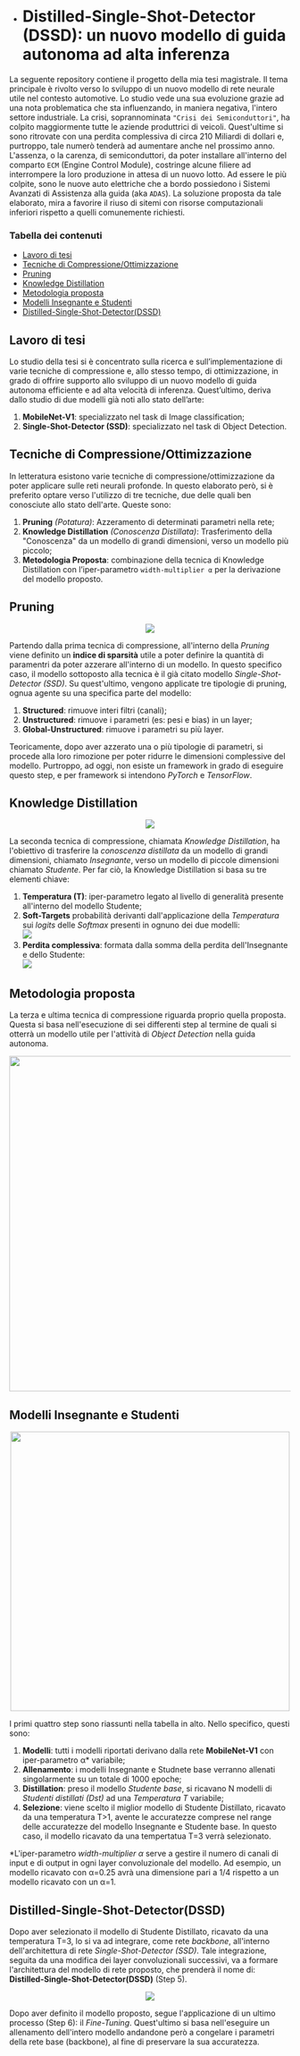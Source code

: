 * # Distilled-Single-Shot-Detector (DSSD): un nuovo modello di guida autonoma ad alta inferenza
La seguente repository contiene il progetto della mia tesi magistrale. Il tema principale è rivolto verso lo sviluppo di un nuovo modello di rete neurale utile nel contesto automotive.
Lo studio vede una sua evoluzione grazie ad una nota problematica che sta influenzando, in maniera negativa, l'intero settore industriale. La crisi, soprannominata `"Crisi dei Semiconduttori"`, ha colpito maggiormente tutte le aziende produttrici di veicoli. Quest'ultime si sono ritrovate con una perdita complessiva di circa 210 Miliardi di dollari e, purtroppo, tale numerò tenderà ad aumentare anche nel prossimo anno. 
L'assenza, o la carenza, di semiconduttori, da poter installare all'interno del comparto `ECM` (Engine Control Module), costringe alcune filiere ad interrompere la loro produzione in attesa di un nuovo lotto. 
Ad essere le più colpite, sono le nuove auto elettriche che a bordo possiedono i Sistemi Avanzati di Assistenza alla guida (aka `ADAS`).
La soluzione proposta da tale elaborato, mira a favorire il riuso di sitemi con risorse computazionali inferiori rispetto a quelli comunemente richiesti. 

### Tabella dei contenuti
* [Lavoro di tesi](#thesis-job)
* [Tecniche di Compressione/Ottimizzazione](#techniques)
* [Pruning](#pruning)
* [Knowledge Distillation](#kd)
* [Metodologia proposta](#mp)
* [Modelli Insegnante e Studenti](#teacherstudent)
* [Distilled-Single-Shot-Detector(DSSD)](#dssd)


## Lavoro di tesi

Lo studio della tesi si è concentrato sulla ricerca e sull’implementazione di varie tecniche di compressione e, allo stesso tempo, di ottimizzazione, in grado di offrire supporto allo sviluppo di un nuovo modello di guida autonoma efficiente e ad alta velocità di inferenza.
Quest’ultimo, deriva dallo studio di due modelli già noti allo stato dell’arte:
1. **MobileNet-V1**: specializzato nel task di Image classification;
2. **Single-Shot-Detector (SSD)**: specializzato nel task di Object Detection.

## Tecniche di Compressione/Ottimizzazione

In letteratura esistono varie tecniche di compressione/ottimizzazione da poter applicare sulle reti neurali profonde. In questo elaborato però, si è preferito optare verso l'utilizzo di tre tecniche, due delle quali ben conosciute allo stato dell'arte. Queste sono:
1. **Pruning** *(Potatura)*: Azzeramento di determinati parametri nella rete;
2. **Knowledge Distillation** *(Conoscenza Distillata)*: Trasferimento della "Conoscenza" da un modello di grandi dimensioni, verso un modello più piccolo;
3. **Metodologia Proposta**: combinazione della tecnica di Knowledge Distillation con l’iper-parametro `width-multiplier α` per la derivazione del modello proposto.

## Pruning

<p align="center">
    <img src="https://github.com/flavioforenza/thesis_latex/blob/main/images/pruning%20no%20name.png">
</p>

Partendo dalla prima tecnica di compressione, all'interno della *Pruning* viene definito un **indice di sparsità** utile a poter definire la quantità di paramentri da poter azzerare all'interno di un modello. In questo specifico caso, il modello sottoposto alla tecnica è il già citato modello *Single-Shot-Detector (SSD)*. Su quest'ultimo, vengono applicate tre tipologie di pruning, ognua agente su una specifica parte del modello:
1. **Structured**: rimuove interi filtri (canali);
2. **Unstructured**: rimuove i parametri (es: pesi e bias) in un layer;
3. **Global-Unstructured**: rimuove i parametri su più layer.

Teoricamente, dopo aver azzerato una o più tipologie di parametri, si procede alla loro rimozione per poter ridurre le dimensioni complessive del modello. Purtroppo, ad oggi, non esiste un framework in grado di eseguire questo step, e per framework si intendono *PyTorch* e *TensorFlow*. 

## Knowledge Distillation

<p align="center">
    <img src="https://github.com/flavioforenza/thesis_latex/blob/main/images/KD_losses.png">
</p>

La seconda tecnica di compressione, chiamata *Knowledge Distillation*, ha l'obiettivo di trasferire la *conoscenza distillata* da un modello di grandi dimensioni, chiamato *Insegnante*, verso un modello di piccole dimensioni chiamato *Studente*. 
Per far ciò, la Knowledge Distillation si basa su tre elementi chiave:
1. **Temperatura (T)**: iper-parametro legato al livello di generalità  presente all'interno del modello Studente;
2. **Soft-Targets** probabilità derivanti dall'applicazione della *Temperatura* sui *logits* delle *Softmax* presenti in ognuno dei due modelli: <br />
 ![](https://latex.codecogs.com/svg.image?q_j&space;=&space;\frac{e^{z_j/T}}{\sum_{k=1}^K&space;e^{z_k/T}})
3. **Perdita complessiva**: formata dalla somma della perdita dell'Insegnante e dello Studente: <br />
![](https://latex.codecogs.com/svg.image?L=&space;L_{hard}&plus;T^2L_{soft})

## Metodologia proposta

La terza e ultima tecnica di compressione riguarda proprio quella proposta. Questa si basa nell'esecuzione di sei differenti step al termine de quali si otterrà un modello utile per l'attività di *Object Detection* nella guida autonoma. 
<p align="center">
    <img src="https://github.com/flavioforenza/thesis_latex/blob/main/images/steps_KD.png", width="600"/>
</p>

## Modelli Insegnante e Studenti

<p align="center">
    <img src="https://github.com/flavioforenza/thesis_latex/blob/main/images/table_KD.png", width="500"/>
</p>

I primi quattro step sono riassunti nella tabella in alto.
Nello specifico, questi sono:
1. **Modelli**: tutti i modelli riportati derivano dalla rete **MobileNet-V1** con iper-parametro α* variabile;
2. **Allenamento**: i modelli Insegnante e Studnete base verranno allenati singolarmente su un totale di 1000 epoche;
3. **Distillation**: preso il modello *Studente base*, si ricavano N modelli di *Studenti distillati (Dst)* ad una *Temperatura T* variabile;
4. **Selezione**: viene scelto il miglior modello di Studente Distillato, ricavato da una temperatura T>1, avente le accuratezze comprese nel range delle accuratezze del modello Insegnante e Studente base. In questo caso, il modello ricavato da una tempertatua T=3 verrà selezionato. 

*L'iper-parametro *width-multiplier α* serve a gestire il numero di canali di input e di output in ogni layer convoluzionale del modello. Ad esempio, un modello ricavato con α=0.25 avrà una dimensione pari a 1/4 rispetto a un modello ricavato con un α=1.

## Distilled-Single-Shot-Detector(DSSD)
Dopo aver selezionato il modello di Studente Distillato, ricavato da una temperatura T=3, lo si va ad integrare, come rete *backbone*, all'interno dell'architettura di rete *Single-Shot-Detector (SSD)*. Tale integrazione, seguita da una modifica dei layer convoluzionali successivi, va a formare l'architettura del modello di rete proposto, che prenderà il nome di: **Distilled-Single-Shot-Detector(DSSD)** (Step 5).

<p align="center">
    <img src="https://github.com/flavioforenza/thesis_latex/blob/main/images/SSD_architecture_freeze.png">
</p>

Dopo aver definito il modello proposto, segue l'applicazione di un ultimo processo (Step 6): il *Fine-Tuning*. Quest'ultimo si basa nell'eseguire un allenamento dell'intero modello andandone però a congelare i parametri della rete base (backbone), al fine di preservare la sua accuratezza.